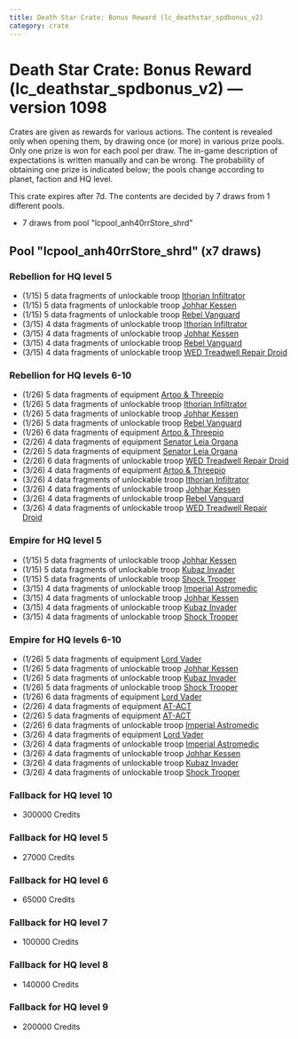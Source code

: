 ```yaml
---
title: Death Star Crate: Bonus Reward (lc_deathstar_spdbonus_v2)
category: crate
---
```


# Death Star Crate: Bonus Reward (lc_deathstar_spdbonus_v2) — version 1098

Crates are given as rewards for various actions. The content is revealed only when opening them, by drawing once (or more) in various prize pools. Only one prize is won for each pool per draw. The in-game description of expectations is written manually and can be wrong. The probability of obtaining one prize is indicated below; the pools change according to planet, faction and HQ level.

This crate expires after 7d. The contents are decided by 7 draws from 1 different pools.
  * 7 draws from pool "lcpool_anh40rrStore_shrd"

## Pool "lcpool_anh40rrStore_shrd" (x7 draws)

### Rebellion for HQ level 5

  * (1/15) 5 data fragments of unlockable troop [Ithorian Infiltrator](IthorianInfiltrator)
  * (1/15) 5 data fragments of unlockable troop [Johhar Kessen](RebelJohhar)
  * (1/15) 5 data fragments of unlockable troop [Rebel Vanguard](Vanguard)
  * (3/15) 4 data fragments of unlockable troop [Ithorian Infiltrator](IthorianInfiltrator)
  * (3/15) 4 data fragments of unlockable troop [Johhar Kessen](RebelJohhar)
  * (3/15) 4 data fragments of unlockable troop [Rebel Vanguard](Vanguard)
  * (3/15) 4 data fragments of unlockable troop [WED Treadwell Repair Droid](Treadwell)

### Rebellion for HQ levels 6-10

  * (1/26) 5 data fragments of equipment [Artoo & Threepio](eqpRebelArtoo)
  * (1/26) 5 data fragments of unlockable troop [Ithorian Infiltrator](IthorianInfiltrator)
  * (1/26) 5 data fragments of unlockable troop [Johhar Kessen](RebelJohhar)
  * (1/26) 5 data fragments of unlockable troop [Rebel Vanguard](Vanguard)
  * (1/26) 6 data fragments of equipment [Artoo & Threepio](eqpRebelArtoo)
  * (2/26) 4 data fragments of equipment [Senator Leia Organa](eqpRebelDiplomat)
  * (2/26) 5 data fragments of equipment [Senator Leia Organa](eqpRebelDiplomat)
  * (2/26) 6 data fragments of unlockable troop [WED Treadwell Repair Droid](Treadwell)
  * (3/26) 4 data fragments of equipment [Artoo & Threepio](eqpRebelArtoo)
  * (3/26) 4 data fragments of unlockable troop [Ithorian Infiltrator](IthorianInfiltrator)
  * (3/26) 4 data fragments of unlockable troop [Johhar Kessen](RebelJohhar)
  * (3/26) 4 data fragments of unlockable troop [Rebel Vanguard](Vanguard)
  * (3/26) 4 data fragments of unlockable troop [WED Treadwell Repair Droid](Treadwell)

### Empire for HQ level 5

  * (1/15) 5 data fragments of unlockable troop [Johhar Kessen](EmpireJohhar)
  * (1/15) 5 data fragments of unlockable troop [Kubaz Invader](KubazInvader)
  * (1/15) 5 data fragments of unlockable troop [Shock Trooper](Shock)
  * (3/15) 4 data fragments of unlockable troop [Imperial Astromedic](R5Medic)
  * (3/15) 4 data fragments of unlockable troop [Johhar Kessen](EmpireJohhar)
  * (3/15) 4 data fragments of unlockable troop [Kubaz Invader](KubazInvader)
  * (3/15) 4 data fragments of unlockable troop [Shock Trooper](Shock)

### Empire for HQ levels 6-10

  * (1/26) 5 data fragments of equipment [Lord Vader](eqpEmpireLordVader)
  * (1/26) 5 data fragments of unlockable troop [Johhar Kessen](EmpireJohhar)
  * (1/26) 5 data fragments of unlockable troop [Kubaz Invader](KubazInvader)
  * (1/26) 5 data fragments of unlockable troop [Shock Trooper](Shock)
  * (1/26) 6 data fragments of equipment [Lord Vader](eqpEmpireLordVader)
  * (2/26) 4 data fragments of equipment [AT-ACT](eqpEmpireCargoGreatDane)
  * (2/26) 5 data fragments of equipment [AT-ACT](eqpEmpireCargoGreatDane)
  * (2/26) 6 data fragments of unlockable troop [Imperial Astromedic](R5Medic)
  * (3/26) 4 data fragments of equipment [Lord Vader](eqpEmpireLordVader)
  * (3/26) 4 data fragments of unlockable troop [Imperial Astromedic](R5Medic)
  * (3/26) 4 data fragments of unlockable troop [Johhar Kessen](EmpireJohhar)
  * (3/26) 4 data fragments of unlockable troop [Kubaz Invader](KubazInvader)
  * (3/26) 4 data fragments of unlockable troop [Shock Trooper](Shock)

### Fallback for HQ level 10

  * 300000 Credits

### Fallback for HQ level 5

  * 27000 Credits

### Fallback for HQ level 6

  * 65000 Credits

### Fallback for HQ level 7

  * 100000 Credits

### Fallback for HQ level 8

  * 140000 Credits

### Fallback for HQ level 9

  * 200000 Credits